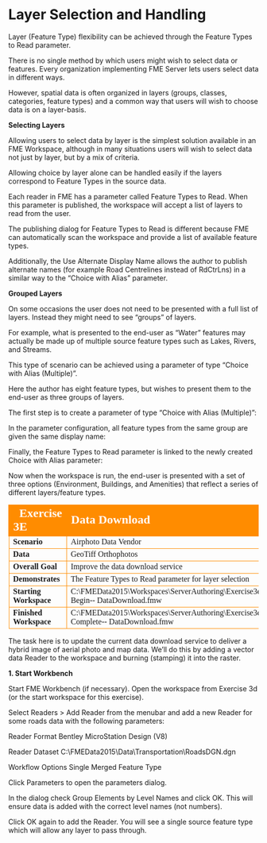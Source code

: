 # Layer Selection and Handling

Layer (Feature Type) flexibility can be achieved through the Feature Types to Read parameter.

There is no single method by which users might wish to select data or features. Every organization implementing FME Server lets users select data in different ways.

However, spatial data is often organized in layers (groups, classes, categories, feature types) and a common way that users will wish to choose data is on a layer-basis.

**Selecting Layers**

Allowing users to select data by layer is the simplest solution available in an FME Workspace, although in many situations users will wish to select data not just by layer, but by a mix of criteria.

Allowing choice by layer alone can be handled easily if the layers correspond to Feature Types in the source data.

Each reader in FME has a parameter called Feature Types to Read. When this parameter is published, the workspace will accept a list of layers to read from the user.

The publishing dialog for Feature Types to Read is different because FME can automatically scan the workspace and provide a list of available feature types.

Additionally, the Use Alternate Display Name allows the author to publish alternate names (for example Road Centrelines instead of RdCtrLns) in a similar way to the “Choice with Alias” parameter.

**Grouped Layers**

On some occasions the user does not need to be presented with a full list of layers. Instead they might need to see “groups” of layers.

For example, what is presented to the end-user as “Water” features may actually be made up of multiple source feature types such as Lakes, Rivers, and Streams.

This type of scenario can be achieved using a parameter of type “Choice with Alias (Multiple)”.

Here the author has eight feature types, but wishes to present them to the end-user as three groups of layers.

The first step is to create a parameter of type “Choice with Alias (Multiple)”:

In the parameter configuration, all feature types from the same group are given the same display name:

Finally, the Feature Types to Read parameter is linked to the newly created Choice with Alias parameter:

Now when the workspace is run, the end-user is presented with a set of three options (Environment, Buildings, and Amenities) that reflect a series of different layers/feature types.

<table style="border-spacing: 0px;border-collapse: collapse;font-family:serif">
<tr>
<td style="vertical-align:middle;background-color:darkorange;border: 2px solid darkorange">
<i class="fa fa-cogs fa-lg fa-pull-left fa-fw" style="color:white;padding-right: 12px;vertical-align:text-top"></i>
<span style="color:white;font-size:x-large;font-weight: bold">Exercise 3E </span>
</td>
<td style="border: 2px solid darkorange;background-color:darkorange;color:white">
<span style="color:white;font-size:x-large;font-weight: bold">Data
Download</span>
</td>
</tr>

<tr>
<td style="border: 1px solid darkorange; font-weight: bold">Scenario</td>
<td style="border: 1px solid darkorange">Airphoto Data Vendor</td>
</tr>

<tr>
<td style="border: 1px solid darkorange; font-weight: bold">Data</td>
<td style="border: 1px solid darkorange">GeoTiff Orthophotos</td>
</tr>

<tr>
<td style="border: 1px solid darkorange; font-weight: bold">Overall Goal</td>
<td style="border: 1px solid darkorange">Improve
the
data
download
service</td>
</tr>

<tr>
<td style="border: 1px solid darkorange; font-weight: bold">Demonstrates</td>
<td style="border: 1px solid darkorange">The
Feature
Types
to
Read
parameter
for
layer
selection</td>
</tr>

<tr>
<td style="border: 1px solid darkorange; font-weight: bold">Starting Workspace</td>
<td style="border: 1px solid darkorange">C:\FMEData2015\Workspaces\ServerAuthoring\Exercise3e-­‐Begin-­‐
DataDownload.fmw</td>
</tr>

<tr>
<td style="border: 1px solid darkorange; font-weight: bold">Finished Workspace</td>
<td style="border: 1px solid darkorange">C:\FMEData2015\Workspaces\ServerAuthoring\Exercise3e-­‐Complete-­‐
DataDownload.fmw</td>
</tr>

</table>

The task here is to update the current data download service to deliver a hybrid image of aerial photo and map data. We’ll do this by adding a vector data Reader to the workspace and burning (stamping) it into the raster.

**1. Start Workbench**

Start FME Workbench (if necessary). Open the workspace from Exercise 3d (or the start workspace for this exercise).

Select Readers > Add Reader from the menubar and add a new Reader for some roads data with the following parameters:

Reader Format Bentley MicroStation Design (V8)

Reader Dataset C:\FMEData2015\Data\Transportation\RoadsDGN.dgn

Workflow Options Single Merged Feature Type

Click Parameters to open the parameters dialog.

In the dialog check Group Elements by Level Names and click OK. This will ensure data is added with the correct level names (not numbers).

Click OK again to add the Reader. You will see a single source feature type which will allow any layer to pass through.